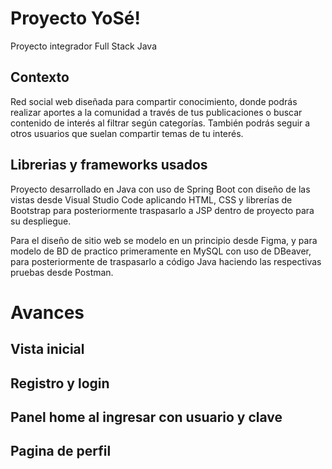 # Proyecto YoSé!
Proyecto integrador Full Stack Java

## Contexto
Red social web diseñada para compartir conocimiento, donde podrás realizar aportes a la comunidad a través de tus publicaciones o buscar contenido de interés al filtrar según categorías. También podrás seguir a otros usuarios que suelan compartir temas de tu interés.

## Librerias y frameworks usados
Proyecto desarrollado en Java con uso de Spring Boot con diseño de las vistas desde Visual Studio Code aplicando HTML, CSS y librerías de Bootstrap para posteriormente traspasarlo a JSP dentro de proyecto para su despliegue.

Para el diseño de sitio web se modelo en un principio desde Figma, y para modelo de BD de practico primeramente en MySQL con uso de DBeaver, para posteriormente de traspasarlo a código Java haciendo las respectivas pruebas desde Postman.

# Avances
## Vista inicial

## Registro y login

## Panel home al ingresar con usuario y clave

## Pagina de perfil
